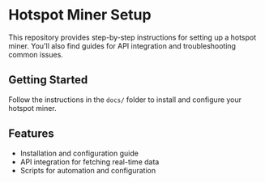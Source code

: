 # Hotspot Miner Setup

This repository provides step-by-step instructions for setting up a hotspot miner. You'll also find guides for API integration and troubleshooting common issues. 

## Getting Started

Follow the instructions in the `docs/` folder to install and configure your hotspot miner.

## Features
- Installation and configuration guide
- API integration for fetching real-time data
- Scripts for automation and configuration
